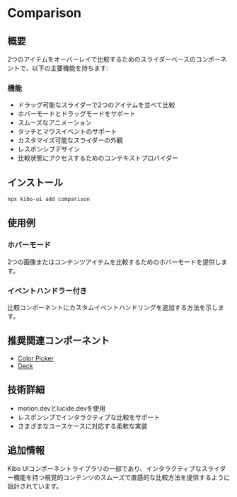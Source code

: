 # Comparison

## 概要
2つのアイテムをオーバーレイで比較するためのスライダーベースのコンポーネントで、以下の主要機能を持ちます:

### 機能
- ドラッグ可能なスライダーで2つのアイテムを並べて比較
- ホバーモードとドラッグモードをサポート
- スムーズなアニメーション
- タッチとマウスイベントのサポート
- カスタマイズ可能なスライダーの外観
- レスポンシブデザイン
- 比較状態にアクセスするためのコンテキストプロバイダー

## インストール
```bash
npx kibo-ui add comparison
```

## 使用例

### ホバーモード
2つの画像またはコンテンツアイテムを比較するためのホバーモードを提供します。

### イベントハンドラー付き
比較コンポーネントにカスタムイベントハンドリングを追加する方法を示します。

## 推奨関連コンポーネント
- [Color Picker](/components/color-picker)
- [Deck](/components/deck)

## 技術詳細
- motion.devとlucide.devを使用
- レスポンシブでインタラクティブな比較をサポート
- さまざまなユースケースに対応する柔軟な実装

## 追加情報
Kibo UIコンポーネントライブラリの一部であり、インタラクティブなスライダー機能を持つ視覚的コンテンツのスムーズで直感的な比較方法を提供するように設計されています。
